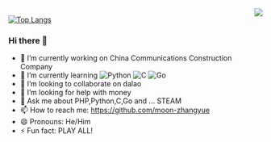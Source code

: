 <img align="right" src="https://github-readme-stats.vercel.app/api?username=moon-zhangyue&show_icons=true&hide_title=true&theme=calm" />

[![Top Langs](https://github-readme-stats.vercel.app/api/top-langs/?username=moon-zhangyue&layout=compact)](https://github.com/anuraghazra/github-readme-stats)

### Hi there 👋
- 🔭 I’m currently working on China Communications Construction Company
- 🌱 I’m currently learning ![Python](https://img.shields.io/badge/-Python-brightgreen) ![C](https://img.shields.io/badge/-C-red) ![Go](https://img.shields.io/badge/-Go-yellow)   
- 👯 I’m looking to collaborate on dalao
- 🤔 I’m looking for help with money
- 💬 Ask me about PHP,Python,C,Go and ... STEAM
- 📫 How to reach me: https://github.com/moon-zhangyue
- 😄 Pronouns: He/Him
- ⚡ Fun fact: PLAY ALL!
<!--
**moon-zhangyue/moon-zhangyue** is a ✨ _special_ ✨ repository because its `README.md` (this file) appears on your GitHub profile.

Here are some ideas to get you started:

- 🔭 I’m currently working on ...
- 🌱 I’m currently learning ...
- 👯 I’m looking to collaborate on ...
- 🤔 I’m looking for help with ...
- 💬 Ask me about ...
- 📫 How to reach me: ...
- 😄 Pronouns: ...
- ⚡ Fun fact: ...
-->
